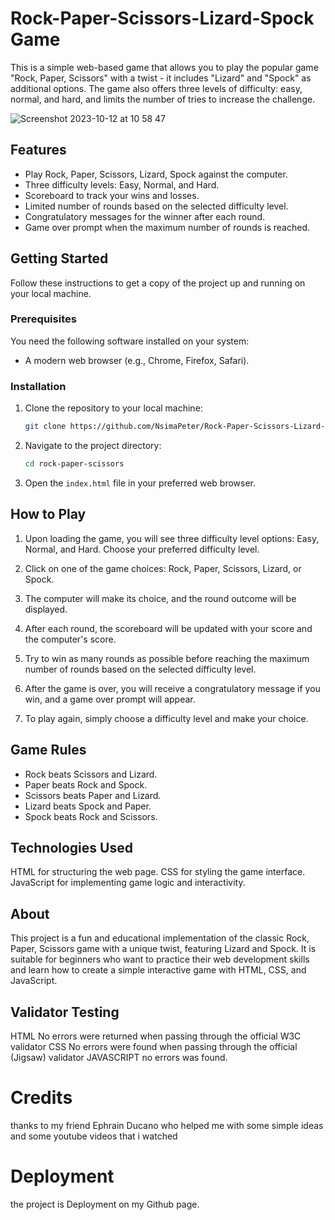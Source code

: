 # Rock-Paper-Scissors-Lizard-Spock Game

This is a simple web-based game that allows you to play the popular game "Rock, Paper, Scissors" with a twist - it includes "Lizard" and "Spock" as additional options. The game also offers three levels of difficulty: easy, normal, and hard, and limits the number of tries to increase the challenge.

![Screenshot 2023-10-12 at 10 58 47](https://github.com/NsimaPeter/Rock-Paper-Scissors-Lizard-Spock/assets/122939682/6f00c0da-371f-4d43-b1d2-5f6385dbe105)



## Features

- Play Rock, Paper, Scissors, Lizard, Spock against the computer.
- Three difficulty levels: Easy, Normal, and Hard.
- Scoreboard to track your wins and losses.
- Limited number of rounds based on the selected difficulty level.
- Congratulatory messages for the winner after each round.
- Game over prompt when the maximum number of rounds is reached.

## Getting Started

Follow these instructions to get a copy of the project up and running on your local machine.

### Prerequisites

You need the following software installed on your system:

- A modern web browser (e.g., Chrome, Firefox, Safari).

### Installation

1. Clone the repository to your local machine:

   ```bash
   git clone https://github.com/NsimaPeter/Rock-Paper-Scissors-Lizard-Spock
   ```

2. Navigate to the project directory:

   ```bash
   cd rock-paper-scissors
   ```

3. Open the `index.html` file in your preferred web browser.

## How to Play

1. Upon loading the game, you will see three difficulty level options: Easy, Normal, and Hard. Choose your preferred difficulty level.

2. Click on one of the game choices: Rock, Paper, Scissors, Lizard, or Spock.

3. The computer will make its choice, and the round outcome will be displayed.

4. After each round, the scoreboard will be updated with your score and the computer's score.

5. Try to win as many rounds as possible before reaching the maximum number of rounds based on the selected difficulty level.

6. After the game is over, you will receive a congratulatory message if you win, and a game over prompt will appear.

7. To play again, simply choose a difficulty level and make your choice.

## Game Rules

- Rock beats Scissors and Lizard.
- Paper beats Rock and Spock.
- Scissors beats Paper and Lizard.
- Lizard beats Spock and Paper.
- Spock beats Rock and Scissors.

## Technologies Used
HTML for structuring the web page.
CSS for styling the game interface.
JavaScript for implementing game logic and interactivity.

## About
This project is a fun and educational implementation of the classic Rock, Paper, Scissors game with a unique twist, featuring Lizard and Spock. It is suitable for beginners who want to practice their web development skills and learn how to create a simple interactive game with HTML, CSS, and JavaScript.

## Validator Testing
HTML
No errors were returned when passing through the official W3C validator
CSS
No errors were found when passing through the official (Jigsaw) validator
JAVASCRIPT
no errors was found.

# Credits
thanks to my friend Ephrain Ducano who helped me with some simple ideas and some youtube videos that i watched

# Deployment
the project is Deployment on my Github page.

